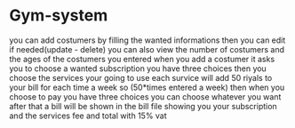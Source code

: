 # Gym-system
you can add costumers by filling the wanted informations
then you can edit if needed(update - delete)
you can also view the number of costumers
and the ages of the costumers you entered
when you add a costumer it asks you to choose a wanted 
subscription you have three choices 
then you choose the services your going to use
each survice will add 50 riyals to your bill for each
time a week so (50*times entered a week)
then when you choose to pay you have three choices you 
can choose whatever you want
after that a bill will be shown in the bill file
showing you your subscription and the services fee 
and total with 15% vat
